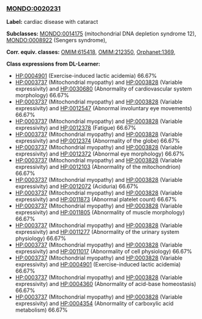 
### [MONDO:0020231](http://purl.obolibrary.org/obo/MONDO_0020231)
**Label:** cardiac disease with cataract

**Subclasses:** [MONDO:0014175](http://purl.obolibrary.org/obo/MONDO_0014175) (mitochondrial DNA depletion syndrome 12), [MONDO:0008922](http://purl.obolibrary.org/obo/MONDO_0008922) (Sengers syndrome), 

**Corr. equiv. classes:** [OMIM:615418](http://purl.obolibrary.org/obo/OMIM_615418), [OMIM:212350](http://purl.obolibrary.org/obo/OMIM_212350), [Orphanet:1369](http://www.orpha.net/ORDO/Orphanet_1369), 

**Class expressions from DL-Learner:**

- [HP:0004901](http://purl.obolibrary.org/obo/HP_0004901) (Exercise-induced lactic acidemia) 66.67%
- [HP:0003737](http://purl.obolibrary.org/obo/HP_0003737) (Mitochondrial myopathy) and [HP:0003828](http://purl.obolibrary.org/obo/HP_0003828) (Variable expressivity) and [HP:0030680](http://purl.obolibrary.org/obo/HP_0030680) (Abnormality of cardiovascular system morphology) 66.67%
- [HP:0003737](http://purl.obolibrary.org/obo/HP_0003737) (Mitochondrial myopathy) and [HP:0003828](http://purl.obolibrary.org/obo/HP_0003828) (Variable expressivity) and [HP:0012547](http://purl.obolibrary.org/obo/HP_0012547) (Abnormal involuntary eye movements) 66.67%
- [HP:0003737](http://purl.obolibrary.org/obo/HP_0003737) (Mitochondrial myopathy) and [HP:0003828](http://purl.obolibrary.org/obo/HP_0003828) (Variable expressivity) and [HP:0012378](http://purl.obolibrary.org/obo/HP_0012378) (Fatigue) 66.67%
- [HP:0003737](http://purl.obolibrary.org/obo/HP_0003737) (Mitochondrial myopathy) and [HP:0003828](http://purl.obolibrary.org/obo/HP_0003828) (Variable expressivity) and [HP:0012374](http://purl.obolibrary.org/obo/HP_0012374) (Abnormality of the globe) 66.67%
- [HP:0003737](http://purl.obolibrary.org/obo/HP_0003737) (Mitochondrial myopathy) and [HP:0003828](http://purl.obolibrary.org/obo/HP_0003828) (Variable expressivity) and [HP:0012372](http://purl.obolibrary.org/obo/HP_0012372) (Abnormal eye morphology) 66.67%
- [HP:0003737](http://purl.obolibrary.org/obo/HP_0003737) (Mitochondrial myopathy) and [HP:0003828](http://purl.obolibrary.org/obo/HP_0003828) (Variable expressivity) and [HP:0012103](http://purl.obolibrary.org/obo/HP_0012103) (Abnormality of the mitochondrion) 66.67%
- [HP:0003737](http://purl.obolibrary.org/obo/HP_0003737) (Mitochondrial myopathy) and [HP:0003828](http://purl.obolibrary.org/obo/HP_0003828) (Variable expressivity) and [HP:0012072](http://purl.obolibrary.org/obo/HP_0012072) (Aciduria) 66.67%
- [HP:0003737](http://purl.obolibrary.org/obo/HP_0003737) (Mitochondrial myopathy) and [HP:0003828](http://purl.obolibrary.org/obo/HP_0003828) (Variable expressivity) and [HP:0011873](http://purl.obolibrary.org/obo/HP_0011873) (Abnormal platelet count) 66.67%
- [HP:0003737](http://purl.obolibrary.org/obo/HP_0003737) (Mitochondrial myopathy) and [HP:0003828](http://purl.obolibrary.org/obo/HP_0003828) (Variable expressivity) and [HP:0011805](http://purl.obolibrary.org/obo/HP_0011805) (Abnormality of muscle morphology) 66.67%
- [HP:0003737](http://purl.obolibrary.org/obo/HP_0003737) (Mitochondrial myopathy) and [HP:0003828](http://purl.obolibrary.org/obo/HP_0003828) (Variable expressivity) and [HP:0011277](http://purl.obolibrary.org/obo/HP_0011277) (Abnormality of the urinary system physiology) 66.67%
- [HP:0003737](http://purl.obolibrary.org/obo/HP_0003737) (Mitochondrial myopathy) and [HP:0003828](http://purl.obolibrary.org/obo/HP_0003828) (Variable expressivity) and [HP:0011017](http://purl.obolibrary.org/obo/HP_0011017) (Abnormality of cell physiology) 66.67%
- [HP:0003737](http://purl.obolibrary.org/obo/HP_0003737) (Mitochondrial myopathy) and [HP:0003828](http://purl.obolibrary.org/obo/HP_0003828) (Variable expressivity) and [HP:0004901](http://purl.obolibrary.org/obo/HP_0004901) (Exercise-induced lactic acidemia) 66.67%
- [HP:0003737](http://purl.obolibrary.org/obo/HP_0003737) (Mitochondrial myopathy) and [HP:0003828](http://purl.obolibrary.org/obo/HP_0003828) (Variable expressivity) and [HP:0004360](http://purl.obolibrary.org/obo/HP_0004360) (Abnormality of acid-base homeostasis) 66.67%
- [HP:0003737](http://purl.obolibrary.org/obo/HP_0003737) (Mitochondrial myopathy) and [HP:0003828](http://purl.obolibrary.org/obo/HP_0003828) (Variable expressivity) and [HP:0004354](http://purl.obolibrary.org/obo/HP_0004354) (Abnormality of carboxylic acid metabolism) 66.67%


